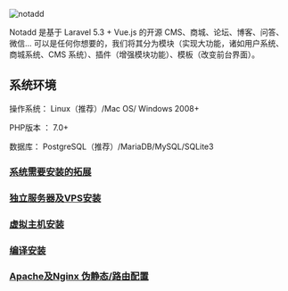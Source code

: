 ![notadd](https://www.notadd.com/src/notadd_logo.svg)

Notadd 是基于 Laravel 5.3 + Vue.js 的开源 CMS、商城、论坛、博客、问答、微信...
可以是任何你想要的，我们将其分为模块（实现大功能，诸如用户系统、商城系统、CMS 系统）、插件（增强模块功能）、模板（改变前台界面）。

## 系统环境

操作系统： Linux（推荐）/Mac OS/ Windows 2008+

PHP版本 ： 7.0+

数据库： PostgreSQL（推荐）/MariaDB/MySQL/SQLite3


### [系统需要安装的拓展](https://docs.notadd.com/installations/first.html)

### [独立服务器及VPS安装](https://docs.notadd.com/installations/vps.html)

### [虚拟主机安装](https://docs.notadd.com/installations/vhost.html)

### [编译安装](https://docs.notadd.com/installations/compile.html)

### [Apache及Nginx 伪静态/路由配置](https://docs.notadd.com/installations/conf.html)
